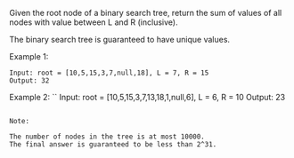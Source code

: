 Given the root node of a binary search tree, return the sum of values of all nodes with value between L and R (inclusive).

The binary search tree is guaranteed to have unique values.

Example 1:
```
Input: root = [10,5,15,3,7,null,18], L = 7, R = 15
Output: 32
```
Example 2:
``
Input: root = [10,5,15,3,7,13,18,1,null,6], L = 6, R = 10
Output: 23
```

Note:
```
    The number of nodes in the tree is at most 10000.
    The final answer is guaranteed to be less than 2^31.
```
